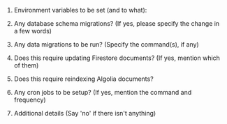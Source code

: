1. Environment variables to be set (and to what):

2. Any database schema migrations? (If yes, please specify the change in a few words)

3. Any data migrations to be run? (Specify the command(s), if any)

4. Does this require updating Firestore documents? (If yes, mention which of them)

5. Does this require reindexing Algolia documents?

6. Any cron jobs to be setup? (If yes, mention the command and frequency)

7. Additional details (Say 'no' if there isn't anything)
